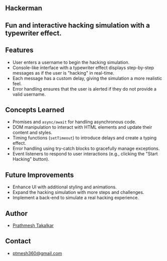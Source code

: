 ## Hackerman 

## Fun and interactive hacking simulation with a typewriter effect.

## Features

- User enters a username to begin the hacking simulation.
- Console-like interface with a typewriter effect displays step-by-step messages as if the user is "hacking" in real-time.
- Each message has a custom delay, giving the simulation a more realistic feel.
- Error handling ensures that the user is alerted if they do not provide a valid username.

## Concepts Learned

- Promises and `async/await` for handling asynchronous code.
- DOM manipulation to interact with HTML elements and update their content and styles.
- Timing functions (`setTimeout`) to introduce delays and create a typing effect.
- Error handling using try-catch blocks to gracefully manage exceptions.
- Event listeners to respond to user interactions (e.g., clicking the "Start Hacking" button).

## Future Improvements

- Enhance UI with additional styling and animations.
- Expand the hacking simulation with more steps and challenges.
- Implement a back-end to simulate a real hacking experience.


## Author

- [Prathmesh Takalkar](https://github.com/Ptmesh)


## Contact

-  ptmesh360@gmail.com
